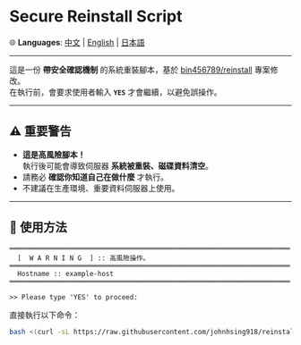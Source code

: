 # Secure Reinstall Script

🌐 **Languages**: [中文](README.md) | [English](README.en.md) | [日本語](README.ja.md)

---

這是一份 **帶安全確認機制** 的系統重裝腳本，基於 [bin456789/reinstall](https://github.com/bin456789/reinstall) 專案修改。  
在執行前，會要求使用者輸入 **`YES`** 才會繼續，以避免誤操作。

---

## ⚠️ 重要警告

- **這是高風險腳本！**  
  執行後可能會導致伺服器 **系統被重裝、磁碟資料清空**。  
- 請務必 **確認你知道自己在做什麼** 才執行。  
- 不建議在生產環境、重要資料伺服器上使用。  

---

## 🚀 使用方法

```text
══════════════════════════════════════════════════════════════════════
  [  W A R N I N G  ] :: 高風險操作。
══════════════════════════════════════════════════════════════════════
  Hostname :: example-host
══════════════════════════════════════════════════════════════════════

>> Please type 'YES' to proceed:

```

直接執行以下命令：

```bash
bash <(curl -sL https://raw.githubusercontent.com/johnhsing918/reinstall/main/reinstall.sh)
